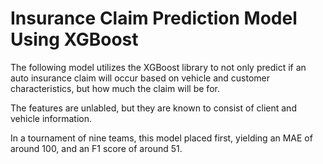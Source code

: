 # Insurance Claim Prediction Model Using XGBoost

The following model utilizes the XGBoost library to not only predict if an auto insurance claim will occur based on vehicle and customer characteristics, but how much the claim will be for.

The features are unlabled, but they are known to consist of client and vehicle information.

In a tournament of nine teams, this model placed first, yielding an MAE of around 100, and an F1 score of around 51.
